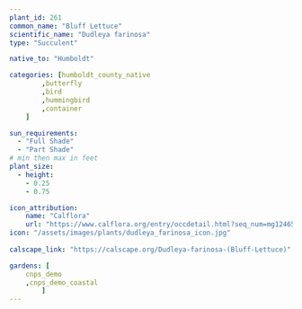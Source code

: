 ```yaml
---
plant_id: 261 
common_name: "Bluff Lettuce"
scientific_name: "Dudleya farinosa"
type: "Succulent"

native_to: "Humboldt"

categories: [humboldt_county_native
        ,butterfly
        ,bird
        ,hummingbird
        ,container  
    ]

sun_requirements:
  - "Full Shade"
  - "Part Shade"
# min then max in feet
plant_size:
  - height: 
    - 0.25 
    - 0.75

icon_attribution: 
    name: "Calflora"
    url: "https://www.calflora.org/entry/occdetail.html?seq_num=mg124658"
icon: "/assets/images/plants/dudleya_farinosa_icon.jpg"
 
calscape_link: "https://calscape.org/Dudleya-farinosa-(Bluff-Lettuce)"

gardens: [
    cnps_demo
    ,cnps_demo_coastal
        ]
---
```

